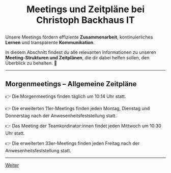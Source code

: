 # <p align="center">Meetings und Zeitpläne bei Christoph Backhaus IT</p>

Unsere Meetings fördern effiziente **Zusammenarbeit**, kontinuierliches **Lernen** und transparente **Kommunikation**.

In diesem Abschnitt findest du alle relevanten Informationen zu unseren **Meeting-Strukturen und Zeitplänen**, die dir dabei helfen sollen, den Überblick zu behalten. 🚀

---

## Morgenmeetings – Allgemeine Zeitpläne

👉 Die Morgenmeetings finden täglich um 10:14 Uhr statt.

👉 Die erweiterten 11er-Meetings finden jeden Montag, Dienstag und Donnerstag nach der Anwesenheitsfeststellung statt.

👉 Das Meeting der Teamkordinator:innen findet jeden Mittwoch um 10:30 Uhr statt.

👉 Die erweiterten 33er-Meetings finden jeden Freitag nach der Anwesenheitsfeststellung statt.

---

[Weiter](/docs/03-meetings/01-allgemein-morgens/README.md)
